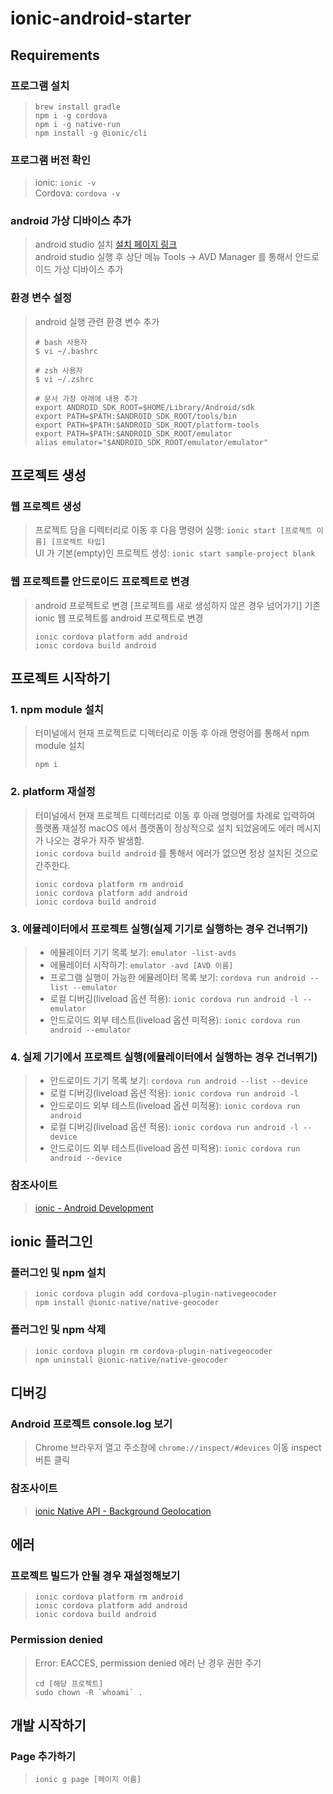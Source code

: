 # ionic-android-starter
## Requirements
### 프로그램 설치
> ```shell
> brew install gradle
> npm i -g cordova
> npm i -g native-run
> npm install -g @ionic/cli
> ```

### 프로그램 버전 확인
> ionic: `ionic -v`  
> Cordova: `cordova -v`

### android 가상 디바이스 추가
> android studio 설치 [설치 페이지 링크](https://developer.android.com/studio)   
> android studio 실행 후 상단 메뉴 Tools -> AVD Manager 를 통해서 안드로이드 가상 디바이스 추가

### 환경 변수 설정
> android 실행 관련 환경 변수 추가
> ```shell
> # bash 사용자
> $ vi ~/.bashrc
> 
> # zsh 사용자
> $ vi ~/.zshrc
> 
> # 문서 가장 아래에 내용 추가
> export ANDROID_SDK_ROOT=$HOME/Library/Android/sdk
> export PATH=$PATH:$ANDROID_SDK_ROOT/tools/bin
> export PATH=$PATH:$ANDROID_SDK_ROOT/platform-tools
> export PATH=$PATH:$ANDROID_SDK_ROOT/emulator
> alias emulator="$ANDROID_SDK_ROOT/emulator/emulator"
> ```

## 프로젝트 생성
### 웹 프로젝트 생성
> 프로젝트 담을 디렉터리로 이동 후 다음 명령어 실행: `ionic start [프로젝트 이름] [프로젝트 타입]`  
> UI 가 기본(empty)인 프로젝트 생성: `ionic start sample-project blank`

### 웹 프로젝트를 안드로이드 프로젝트로 변경
> android 프로젝트로 변경 [프로젝트를 새로 생성하지 않은 경우 넘어가기]
> 기존 ionic 웹 프로젝트를 android 프로젝트로 변경
> ```shell
> ionic cordova platform add android
> ionic cordova build android
> ```

## 프로젝트 시작하기
### 1. npm module 설치
> 터미널에서 현재 프로젝트로 디렉터리로 이동 후 아래 명령어를 통해서 npm module 설치
> ```shell
> npm i
> ```

### 2. platform 재설정
> 터미널에서 현재 프로젝트 디렉터리로 이동 후 아래 명령어를 차례로 입력하여 플랫폼 재설정
> macOS 에서 플랫폼이 정상적으로 설치 되었음에도 에러 메시지가 나오는 경우가 자주 발생함.   
> `ionic cordova build android` 를 통해서 에러가 없으면 정상 설치된 것으로 간주한다.
> ```shell
> ionic cordova platform rm android
> ionic cordova platform add android
> ionic cordova build android
> ```

### 3. 에뮬레이터에서 프로젝트 실행(실제 기기로 실행하는 경우 건너뛰기)
> * 에뮬레이터 기기 목록 보기: `emulator -list-avds`  
> * 에뮬레이터 시작하기: `emulator -avd [AVD 이름]`
> * 프로그램 실행이 가능한 에뮬레이터 목록 보기: `cordova run android --list --emulator`
> * 로컬 디버깅(liveload 옵션 적용): `ionic cordova run android -l --emulator`
> * 안드로이드 외부 테스트(liveload 옵션 미적용): `ionic cordova run android --emulator`

### 4. 실제 기기에서 프로젝트 실행(에뮬레이터에서 실행하는 경우 건너뛰기)
> * 안드로이드 기기 목록 보기: `cordova run android --list --device`
> * 로컬 디버깅(liveload 옵션 적용): `ionic cordova run android -l`
> * 안드로이드 외부 테스트(liveload 옵션 미적용): `ionic cordova run android`
> * 로컬 디버깅(liveload 옵션 적용): `ionic cordova run android -l --device`
> * 안드로이드 외부 테스트(liveload 옵션 미적용): `ionic cordova run android --device`

### 참조사이트
> [ionic - Android Development](https://ionicframework.com/docs/developing/android)

## ionic 플러그인
### 플러그인 및 npm 설치
> ```shell
> ionic cordova plugin add cordova-plugin-nativegeocoder
> npm install @ionic-native/native-geocoder
> ```

### 플러그인 및 npm 삭제
> ```shell
> ionic cordova plugin rm cordova-plugin-nativegeocoder
> npm uninstall @ionic-native/native-geocoder
> ```

## 디버깅
### Android 프로젝트 console.log 보기
> Chrome 브라우저 열고 주소창에 `chrome://inspect/#devices` 이동
> inspect 버튼 클릭  

### 참조사이트
> [ionic Native API - Background Geolocation](https://ionicframework.com/docs/native/background-geolocation)

## 에러
### 프로젝트 빌드가 안될 경우 재설정해보기
> ```shell
> ionic cordova platform rm android
> ionic cordova platform add android
> ionic cordova build android
> ```

### Permission denied
> Error: EACCES, permission denied 에러 난 경우 권한 주기
> ```shell
> cd [해당 프로젝트]
> sudo chown -R `whoami` .
> ```

## 개발 시작하기
### Page 추가하기
> ```shell
> ionic g page [페이지 이름]
> ```
